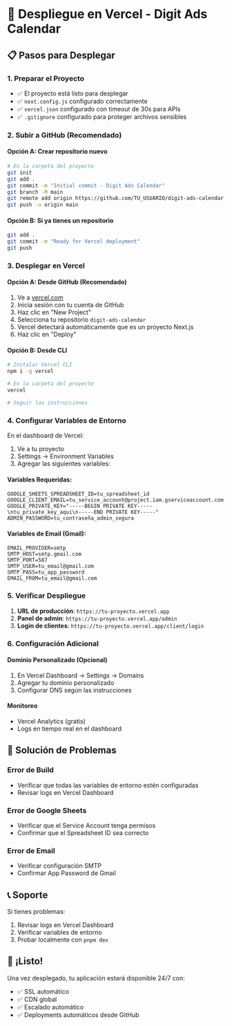 # 🚀 Despliegue en Vercel - Digit Ads Calendar

## 📋 Pasos para Desplegar

### 1. Preparar el Proyecto
- ✅ El proyecto está listo para desplegar
- ✅ `next.config.js` configurado correctamente
- ✅ `vercel.json` configurado con timeout de 30s para APIs
- ✅ `.gitignore` configurado para proteger archivos sensibles

### 2. Subir a GitHub (Recomendado)

#### Opción A: Crear repositorio nuevo
```bash
# En la carpeta del proyecto
git init
git add .
git commit -m "Initial commit - Digit Ads Calendar"
git branch -M main
git remote add origin https://github.com/TU_USUARIO/digit-ads-calendar.git
git push -u origin main
```

#### Opción B: Si ya tienes un repositorio
```bash
git add .
git commit -m "Ready for Vercel deployment"
git push
```

### 3. Desplegar en Vercel

#### Opción A: Desde GitHub (Recomendado)
1. Ve a [vercel.com](https://vercel.com)
2. Inicia sesión con tu cuenta de GitHub
3. Haz clic en "New Project"
4. Selecciona tu repositorio `digit-ads-calendar`
5. Vercel detectará automáticamente que es un proyecto Next.js
6. Haz clic en "Deploy"

#### Opción B: Desde CLI
```bash
# Instalar Vercel CLI
npm i -g vercel

# En la carpeta del proyecto
vercel

# Seguir las instrucciones
```

### 4. Configurar Variables de Entorno

En el dashboard de Vercel:
1. Ve a tu proyecto
2. Settings → Environment Variables
3. Agregar las siguientes variables:

#### Variables Requeridas:
```
GOOGLE_SHEETS_SPREADSHEET_ID=tu_spreadsheet_id
GOOGLE_CLIENT_EMAIL=tu_service_account@project.iam.gserviceaccount.com
GOOGLE_PRIVATE_KEY="-----BEGIN PRIVATE KEY-----\ntu_private_key_aqui\n-----END PRIVATE KEY-----"
ADMIN_PASSWORD=tu_contraseña_admin_segura
```

#### Variables de Email (Gmail):
```
EMAIL_PROVIDER=smtp
SMTP_HOST=smtp.gmail.com
SMTP_PORT=587
SMTP_USER=tu_email@gmail.com
SMTP_PASS=tu_app_password
EMAIL_FROM=tu_email@gmail.com
```

### 5. Verificar Despliegue

1. **URL de producción**: `https://tu-proyecto.vercel.app`
2. **Panel de admin**: `https://tu-proyecto.vercel.app/admin`
3. **Login de clientes**: `https://tu-proyecto.vercel.app/client/login`

### 6. Configuración Adicional

#### Dominio Personalizado (Opcional)
1. En Vercel Dashboard → Settings → Domains
2. Agregar tu dominio personalizado
3. Configurar DNS según las instrucciones

#### Monitoreo
- Vercel Analytics (gratis)
- Logs en tiempo real en el dashboard

## 🔧 Solución de Problemas

### Error de Build
- Verificar que todas las variables de entorno estén configuradas
- Revisar logs en Vercel Dashboard

### Error de Google Sheets
- Verificar que el Service Account tenga permisos
- Confirmar que el Spreadsheet ID sea correcto

### Error de Email
- Verificar configuración SMTP
- Confirmar App Password de Gmail

## 📞 Soporte

Si tienes problemas:
1. Revisar logs en Vercel Dashboard
2. Verificar variables de entorno
3. Probar localmente con `pnpm dev`

## 🎉 ¡Listo!

Una vez desplegado, tu aplicación estará disponible 24/7 con:
- ✅ SSL automático
- ✅ CDN global
- ✅ Escalado automático
- ✅ Deployments automáticos desde GitHub
